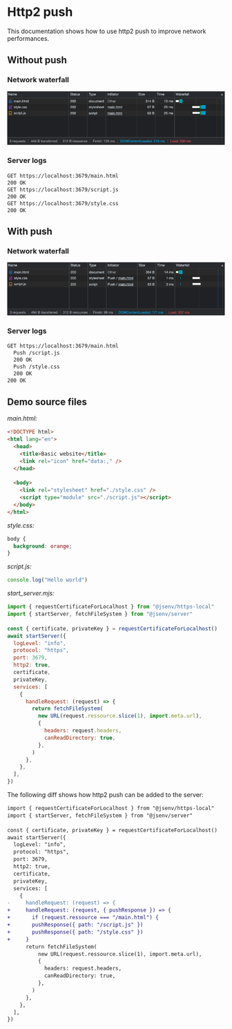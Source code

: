 <!--
  - show 3 files (html, script.js, style.css)
  - show the dev server serving them
  - show screenshot of chrome network panel
  - show how to add pushResponse
  - show the result in chrome network panel
 -->

# Http2 push

This documentation shows how to use http2 push to improve network performances.

## Without push

### Network waterfall

![stuff](./screenshots/http2_push_before.png)

### Server logs

```console
GET https://localhost:3679/main.html
200 OK
GET https://localhost:3679/script.js
200 OK
GET https://localhost:3679/style.css
200 OK
```

## With push

### Network waterfall

![stuff](./screenshots/http2_push_after.png)

### Server logs

```console
GET https://localhost:3679/main.html
  Push /script.js
  200 OK
  Push /style.css
  200 OK
200 OK
```

## Demo source files

_main.html:_

```html
<!DOCTYPE html>
<html lang="en">
  <head>
    <title>Basic website</title>
    <link rel="icon" href="data:," />
  </head>

  <body>
    <link rel="stylesheet" href="./style.css" />
    <script type="module" src="./script.js"></script>
  </body>
</html>
```

_style.css:_

```css
body {
  background: orange;
}
```

_script.js:_

```js
console.log("Hello world")
```

_start_server.mjs:_

```js
import { requestCertificateForLocalhost } from "@jsenv/https-local"
import { startServer, fetchFileSystem } from "@jsenv/server"

const { certificate, privateKey } = requestCertificateForLocalhost()
await startServer({
  logLevel: "info",
  protocol: "https",
  port: 3679,
  http2: true,
  certificate,
  privateKey,
  services: [
    {
      handleRequest: (request) => {
        return fetchFileSystem(
          new URL(request.ressource.slice(1), import.meta.url),
          {
            headers: request.headers,
            canReadDirectory: true,
          },
        )
      },
    },
  ],
})
```

The following diff shows how http2 push can be added to the server:

```diff
import { requestCertificateForLocalhost } from "@jsenv/https-local"
import { startServer, fetchFileSystem } from "@jsenv/server"

const { certificate, privateKey } = requestCertificateForLocalhost()
await startServer({
  logLevel: "info",
  protocol: "https",
  port: 3679,
  http2: true,
  certificate,
  privateKey,
  services: [
    {
-     handleRequest: (request) => {
+     handleRequest: (request, { pushResponse }) => {
+       if (request.ressource === "/main.html") {
+       pushResponse({ path: "/script.js" })
+       pushResponse({ path: "/style.css" })
+     }
      return fetchFileSystem(
          new URL(request.ressource.slice(1), import.meta.url),
          {
            headers: request.headers,
            canReadDirectory: true,
          },
        )
      },
    },
  ],
})
```

